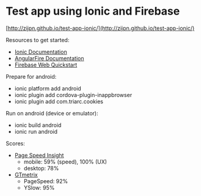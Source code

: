 # Test app using Ionic and Firebase

[http://zijpn.github.io/test-app-ionic/](http://zijpn.github.io/test-app-ionic/)

Resources to get started:
- [Ionic Documentation](http://ionicframework.com/docs/)
- [AngularFire Documentation](https://www.firebase.com/docs/web/libraries/angular/)
- [Firebase Web Quickstart](https://www.firebase.com/docs/web/quickstart.html)

Prepare for android:
- ionic platform add android
- ionic plugin add cordova-plugin-inappbrowser
- ionic plugin add com.triarc.cookies

Run on android (device or emulator):
- ionic build android
- ionic run android

Scores:
- [Page Speed Insight](https://developers.google.com/speed/pagespeed/insights/)
  - mobile: 59% (speed), 100% (UX)
  - desktop: 78%
- [GTmetrix](https://gtmetrix.com/)
  - PageSpeed: 92%
  - YSlow: 95%
